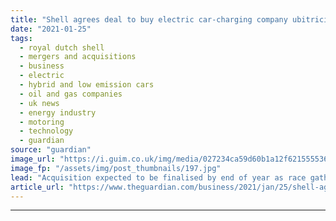 ```yaml
---
title: "Shell agrees deal to buy electric car-charging company ubitricity"
date: "2021-01-25"
tags: 
  - royal dutch shell
  - mergers and acquisitions
  - business
  - electric
  - hybrid and low emission cars
  - oil and gas companies
  - uk news
  - energy industry
  - motoring
  - technology
  - guardian
source: "guardian"
image_url: "https://i.guim.co.uk/img/media/027234ca59d60b1a12f621555536e543c3b95db6/0_50_3500_2100/master/3500.jpg?width=460&quality=85&auto=format&fit=max&s=59ff5a8602029cb74a63564445a0bf75"
image_fp: "/assets/img/post_thumbnails/197.jpg"
lead: "Acquisition expected to be finalised by end of year as race gathers pace to corner marketShell has agreed to buy one of Europe’s largest on-street electric car-charging companies to accelerate its move into low-carbon transport.The oil company, which..."
article_url: "https://www.theguardian.com/business/2021/jan/25/shell-agrees-deal-to-buy-electric-car-charging-company-ubitricity"
---
```


---

